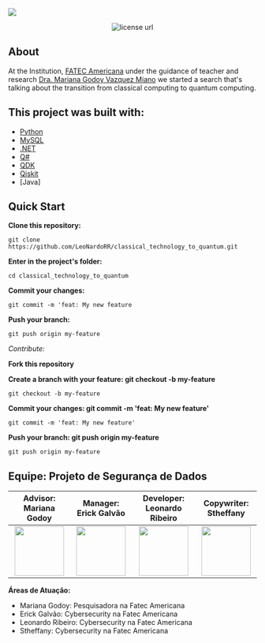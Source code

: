 <img src="https://github.com/LeoNardoRR/classical-technology-to-quantum/blob/main/img/computer.jpg?raw=true">

<p align="center">
  <a>
    <img alt="license url" src="https://img.shields.io/badge/License-GPL--3.0-green?style=for-the-badge&labelColor=1C1E26&color=FDDE4A">
  </a>
</p>

## About

<a>At the Institution, [FATEC Americana](https://www.fatec.edu.br/) under the guidance of teacher and research [Dra. Mariana Godoy Vazquez Miano](http://lattes.cnpq.br/1666058085031027) we started a search that's talking about the transition from classical computing to quantum computing.</a>

<!--
## Tests
-->

## This project was built with: 

- [Python](https://www.Python.com)
- [MySQL](https://www.mysql.com/)
- [.NET](https://dotnet.microsoft.com)
- [Q#](https://docs.microsoft.com/en-us/azure/quantum/overview-what-is-qsharp-and-qdk)
- [QDK](https://docs.microsoft.com/en-us/azure/quantum/overview-what-is-qsharp-and-qdk)
- [Qiskit ](https://qiskit.org/)
- [Java]

## Quick Start
**Clone this repository:**
 ```
 git clone https://github.com/LeoNardoRR/classical_technology_to_quantum.git
 ```
**Enter in the project's folder:**
 ```
 cd classical_technology_to_quantum
 ```
  
<!--
## 🧾	License
-->

 **Commit your changes:**
 
 ```
 git commit -m 'feat: My new feature
 ```
 
 **Push your branch:** 
 ```
 git push origin my-feature
 ```
 
*Contribute:*

**Fork this repository**

**Create a branch with your feature: git checkout -b my-feature**
```
git checkout -b my-feature
```

**Commit your changes: git commit -m 'feat: My new feature'**
```
git commit -m 'feat: My new feature'
```

**Push your branch: git push origin my-feature**
```
git push origin my-feature
```

## **Equipe: Projeto de Segurança de Dados**

| Advisor: Mariana Godoy | Manager: Erick Galvão | Developer: Leonardo Ribeiro | Copywriter: Stheffany |
| :---: | :---: | :---: | :---: |
| [<img src="http://servicosweb.cnpq.br/wspessoa/servletrecuperafoto?tipo=1&id=K4757651T6" width="100">](http://lattes.cnpq.br/1666058085031027) | [<img src="https://avatars.githubusercontent.com/u/113725094?v=4" width="100">](https://github.com/erickgalvao04) | [<img src="https://avatars.githubusercontent.com/u/103374280?s=400&u=c3cdc076153d0ab15fa3aa2612f7f8c71c215c02&v=4" width="100">](https://github.com/LeoNardoRR) | [<img src="https://avatars.githubusercontent.com/u/90808245?v=4" width="100">](https://github.com/stheffani) |

**Áreas de Atuação:**
- Mariana Godoy: Pesquisadora na Fatec Americana
- Erick Galvão: Cybersecurity na Fatec Americana
- Leonardo Ribeiro: Cybersecurity na Fatec Americana
- Stheffany: Cybersecurity na Fatec Americana




